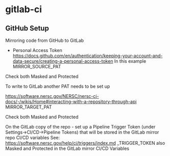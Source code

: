 # gitlab-ci

## GitHub Setup

Mirroring code from GitHub to GitLab

* Personal Access Token https://docs.github.com/en/authentication/keeping-your-account-and-data-secure/creating-a-personal-access-token
In this example MIRROR_SOURCE_PAT

Check both Masked and Protected

To write to GitLab another PAT needs to be set up

https://software.nersc.gov/NERSC/nersc-ci-docs/-/wikis/Home#interacting-with-a-repository-through-api
MIRROR_TARGET_PAT

Check both Masked and Protected



On the GitLab copy of the repo - set up a Pipeline Trigger Token (under Settings->CI/CD->Pipeline Tokens) that will be stored in the GitLab mirror repo CI/CD variables  See: https://software.nersc.gov/help/ci/triggers/index.md
<repo>_TRIGGER_TOKEN also Masked and Protected in the GitLab mirror CI/CD Variables

